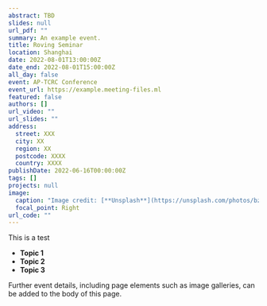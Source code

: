 ```yaml
---
abstract: TBD
slides: null
url_pdf: ""
summary: An example event.
title: Roving Seminar
location: Shanghai
date: 2022-08-01T13:00:00Z
date_end: 2022-08-01T15:00:00Z
all_day: false
event: AP-TCRC Conference
event_url: https://example.meeting-files.ml
featured: false
authors: []
url_video: ""
url_slides: ""
address:
  street: XXX
  city: XX
  region: XX
  postcode: XXXX
  country: XXXX
publishDate: 2022-06-16T00:00:00Z
tags: []
projects: null
image:
  caption: "Image credit: [**Unsplash**](https://unsplash.com/photos/bzdhc5b3Bxs)"
  focal_point: Right
url_code: ""
---
```

This is a test

* **Topic 1**
* **Topic 2**
* **Topic 3**

Further event details, including page elements such as image galleries, can be added to the body of this page.